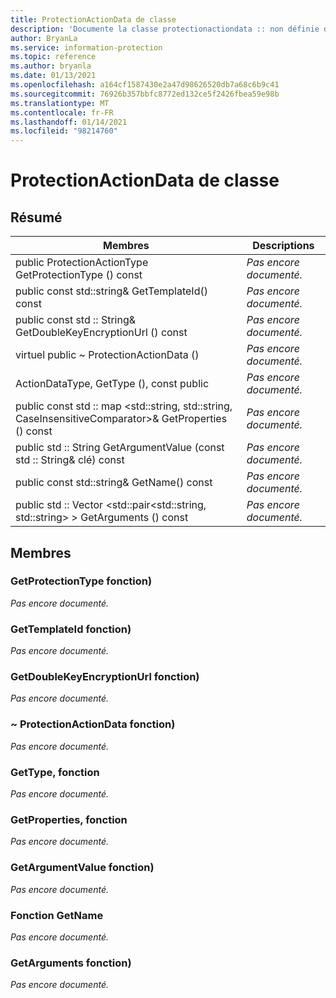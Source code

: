 ```yaml
---
title: ProtectionActionData de classe
description: 'Documente la classe protectionactiondata :: non définie du kit de développement logiciel (SDK) Microsoft Information Protection (MIP).'
author: BryanLa
ms.service: information-protection
ms.topic: reference
ms.author: bryanla
ms.date: 01/13/2021
ms.openlocfilehash: a164cf1587430e2a47d98626520db7a68c6b9c41
ms.sourcegitcommit: 76926b357bbfc8772ed132ce5f2426fbea59e98b
ms.translationtype: MT
ms.contentlocale: fr-FR
ms.lasthandoff: 01/14/2021
ms.locfileid: "98214760"
---
```

# <a name="class-protectionactiondata"></a>ProtectionActionData de classe 
  
## <a name="summary"></a>Résumé
 Membres                        | Descriptions                                
--------------------------------|---------------------------------------------
public ProtectionActionType GetProtectionType () const  | _Pas encore documenté._
public const std::string& GetTemplateId() const  | _Pas encore documenté._
public const std :: String& GetDoubleKeyEncryptionUrl () const  | _Pas encore documenté._
virtuel public ~ ProtectionActionData ()  | _Pas encore documenté._
ActionDataType, GetType (), const public  | _Pas encore documenté._
public const std :: map \<std::string, std::string, CaseInsensitiveComparator\>& GetProperties () const  | _Pas encore documenté._
public std :: String GetArgumentValue (const std :: String& clé) const  | _Pas encore documenté._
public const std::string& GetName() const  | _Pas encore documenté._
public std :: Vector \<std::pair\<std::string, std::string\> \> GetArguments () const  | _Pas encore documenté._
  
## <a name="members"></a>Membres
  
### <a name="getprotectiontype-function"></a>GetProtectionType fonction)
_Pas encore documenté._

  
### <a name="gettemplateid-function"></a>GetTemplateId fonction)
_Pas encore documenté._

  
### <a name="getdoublekeyencryptionurl-function"></a>GetDoubleKeyEncryptionUrl fonction)
_Pas encore documenté._

  
### <a name="protectionactiondata-function"></a>~ ProtectionActionData fonction)
_Pas encore documenté._

  
### <a name="gettype-function"></a>GetType, fonction
_Pas encore documenté._

  
### <a name="getproperties-function"></a>GetProperties, fonction
_Pas encore documenté._

  
### <a name="getargumentvalue-function"></a>GetArgumentValue fonction)
_Pas encore documenté._

  
### <a name="getname-function"></a>Fonction GetName
_Pas encore documenté._

  
### <a name="getarguments-function"></a>GetArguments fonction)
_Pas encore documenté._
